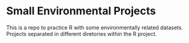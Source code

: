 # Small Environmental Projects
This is a  repo to practice R with some environmentally related datasets.
Projects separated in different diretories within the R project.